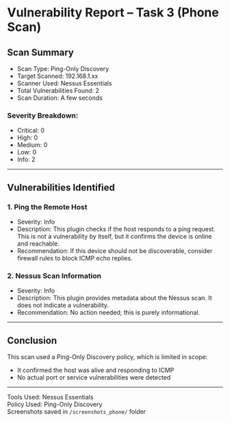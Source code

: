 # Vulnerability Report – Task 3 (Phone Scan)

## Scan Summary

- Scan Type: Ping-Only Discovery
- Target Scanned: 192.168.1.xx
- Scanner Used: Nessus Essentials
- Total Vulnerabilities Found: 2
- Scan Duration: A few seconds

### Severity Breakdown:
- Critical: 0
- High: 0
- Medium: 0
- Low: 0
- Info: 2

---

## Vulnerabilities Identified

### 1. Ping the Remote Host
- Severity: Info
- Description: This plugin checks if the host responds to a ping request. This is not a vulnerability by itself, but it confirms the device is online and reachable.
- Recommendation: If this device should not be discoverable, consider firewall rules to block ICMP echo replies.

### 2. Nessus Scan Information
- Severity: Info
- Description: This plugin provides metadata about the Nessus scan. It does not indicate a vulnerability.
- Recommendation: No action needed; this is purely informational.

---

##  Conclusion

This scan used a Ping-Only Discovery policy, which is limited in scope:
- It confirmed the host was alive and responding to ICMP
- No actual port or service vulnerabilities were detected

---

 Tools Used: Nessus Essentials  
 Policy Used: Ping-Only Discovery  
 Screenshots saved in `/screenshots_phone/` folder
